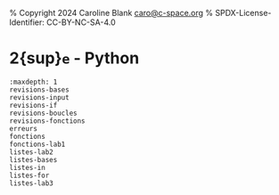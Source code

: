 % Copyright 2024 Caroline Blank <caro@c-space.org>
% SPDX-License-Identifier: CC-BY-NC-SA-4.0

# 2{sup}`e` - Python

```{toctree}
:maxdepth: 1
revisions-bases
revisions-input
revisions-if
revisions-boucles
revisions-fonctions
erreurs
fonctions
fonctions-lab1
listes-lab2
listes-bases
listes-in
listes-for
listes-lab3
```
